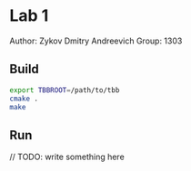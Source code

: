 # Lab 1

Author: Zykov Dmitry Andreevich
Group: 1303

## Build
```sh
export TBBROOT=/path/to/tbb
cmake .
make
```
## Run
// TODO: write something here
